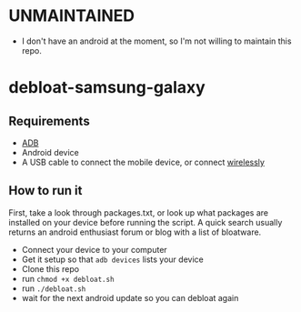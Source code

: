 # UNMAINTAINED
- I don't have an android at the moment, so I'm not willing to maintain this repo.

# debloat-samsung-galaxy

## Requirements
* [ADB](https://developer.android.com/studio/command-line/adb)
* Android device
* A USB cable to connect the mobile device, or connect [wirelessly](https://stackoverflow.com/questions/14357705/adb-over-wireless)

## How to run it
First, take a look through packages.txt, or look up what packages are installed on your device before running the script. A quick search usually returns an android enthusiast forum or blog with a list of bloatware.

* Connect your device to your computer
* Get it setup so that `adb devices` lists your device
* Clone this repo
* run `chmod +x debloat.sh`
* run `./debloat.sh`
* wait for the next android update so you can debloat again
